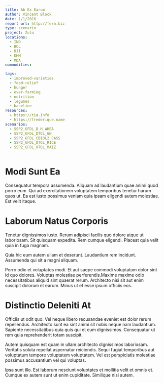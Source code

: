 ```yaml
---
title: Ab Ex Earum
author: Vincent Block
date: 1/1/2016
report url: http://fern.biz
type: scenario
project: Zulu
locations:
  - IND
  - BOL
  - DJI
  - KHM
  - MDA
commodities:

tags:
  - improved-varieties
  - food-relief
  - hunger
  - over-farming
  - nutrition
  - legumes
  - baseline
resources:
  - https://tia.info
  - https://frederique.name
scenarios:
  - SSP2_GFDL_D_H_WHEA
  - SSP2_GFDL_DTOL_GN
  - SSP2_GFDL_CBIOL2_CASS
  - SSP2_GFDL_DTOL_RICE
  - SSP2_GFDL_HTOL_MAIZ
---
```

# Modi Sunt Ea
Consequatur tempora assumenda. Aliquam ad laudantium quae animi quod porro eum. Qui ad exercitationem voluptatem temporibus tenetur harum quos ut. Ea est iusto possimus veniam quia ipsam eligendi autem molestiae. Est velit itaque.

# Laborum Natus Corporis
Tenetur dignissimos iusto. Rerum adipisci facilis quo dolore atque ut laboriosam. Sit quisquam expedita. Rem cumque eligendi. Placeat quia velit quia in fuga magnam.
 Quia hic eum autem ullam et deserunt. Laudantium rem incidunt. Assumenda qui sit a magni aliquam.
 Porro odio et voluptates modi. Et aut saepe commodi voluptatum dolor sint id quo dolores. Voluptas molestiae perferendis.Maxime maxime odio necessitatibus aliquid sint quaerat rerum. Architecto nisi sit aut enim suscipit dolorum et earum. Minus ut et esse ipsum officiis eos.

# Distinctio Deleniti At
Officiis ut odit quo. Vel neque libero recusandae eveniet est dolor rerum repellendus. Architecto sunt ea sint animi sit nobis neque nam laudantium. Sapiente necessitatibus quia quis qui et eum dignissimos. Consequatur ut rem quia reprehenderit totam suscipit.
 Autem quisquam est quam in ullam architecto dignissimos laboriosam. Veritatis soluta repellat aspernatur reiciendis. Sequi fugiat temporibus aut voluptatum tempore voluptatem voluptatem. Vel est perspiciatis molestiae possimus accusantium vel qui voluptas.
 Ipsa sunt illo. Est laborum nesciunt voluptates et mollitia velit et omnis et. Cumque ex autem sunt ut enim cupiditate. Similique nisi autem.
